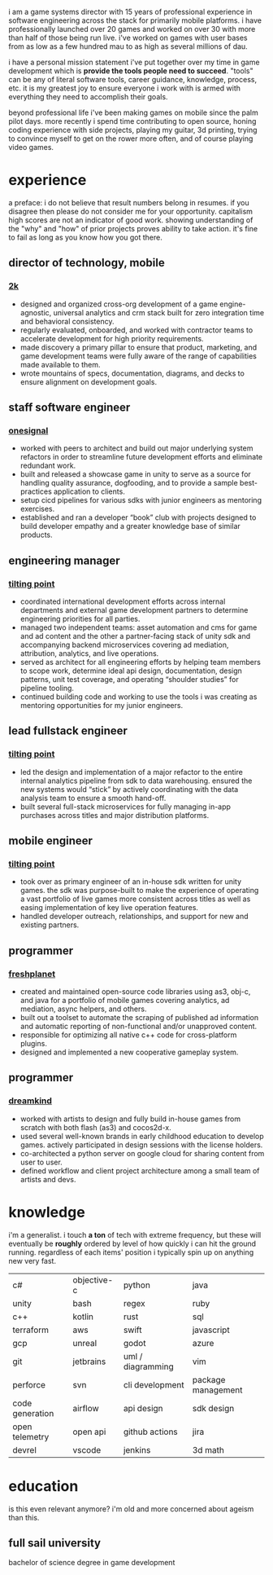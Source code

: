 i am a game systems director with 15 years of professional experience in software engineering across the stack for
primarily mobile platforms. i have professionally launched over 20 games and worked on over 30 with more than half of
those being run live. i've worked on games with user bases from as low as a few hundred mau to as high as several
millions of dau.

i have a personal mission statement i've put together over my time in game development which is **provide the tools
people need to succeed**. "tools" can be any of literal software tools, career guidance, knowledge, process, etc. it is
my greatest joy to ensure everyone i work with is armed with everything they need to accomplish their goals.

beyond professional life i've been making games on mobile since the palm pilot days. more recently i spend time
contributing to open source, honing coding experience with side projects, playing my guitar, 3d printing, trying to
convince myself to get on the rower more often, and of course playing video games.

# experience

a preface: i do not believe that result numbers belong in resumes. if you disagree then please do not consider me for
your opportunity. capitalism high scores are not an indicator of good work. showing understanding of the "why" and "how"
of prior projects proves ability to take action. it's fine to fail as long as you know how you got there.

## director of technology, mobile

### [2k]

- designed and organized cross-org development of a game engine-agnostic, universal analytics and crm stack built for
  zero integration time and behavioral consistency.
- regularly evaluated, onboarded, and worked with contractor teams to accelerate development for high priority
  requirements.
- made discovery a primary pillar to ensure that product, marketing, and game development teams were fully aware of the
  range of capabilities made available to them.
- wrote mountains of specs, documentation, diagrams, and decks to ensure alignment on development goals.

## staff software engineer

### [onesignal]

- worked with peers to architect and build out major underlying system refactors in order to streamline future
  development efforts and eliminate redundant work.
- built and released a showcase game in unity to serve as a source for handling quality assurance, dogfooding, and to
  provide a sample best-practices application to clients.
- setup cicd pipelines for various sdks with junior engineers as mentoring exercises.
- established and ran a developer “book” club with projects designed to build developer empathy and a greater knowledge
  base of similar products.

## engineering manager

### [tilting point]

- coordinated international development efforts across internal departments and external game development partners to
  determine engineering priorities for all parties.
- managed two independent teams: asset automation and cms for game and ad content and the other a partner-facing stack
  of unity sdk and accompanying backend microservices covering ad mediation, attribution, analytics, and live
  operations.
- served as architect for all engineering efforts by helping team members to scope work, determine ideal api design,
  documentation, design patterns, unit test coverage, and operating “shoulder studies” for pipeline tooling.
- continued building code and working to use the tools i was creating as mentoring opportunities for my junior
  engineers.

## lead fullstack engineer

### [tilting point]

- led the design and implementation of a major refactor to the entire internal analytics pipeline from sdk to data
  warehousing. ensured the new systems would “stick” by actively coordinating with the data analysis team to ensure a
  smooth hand-off.
- built several full-stack microservices for fully managing in-app purchases across titles and major distribution
  platforms.

## mobile engineer

### [tilting point]

- took over as primary engineer of an in-house sdk written for unity games. the sdk was
  purpose-built to make the experience of operating a vast portfolio of live games more
  consistent across titles as well as easing implementation of key live operation features.
- handled developer outreach, relationships, and support for new and existing partners.

## programmer

### [freshplanet]

- created and maintained open-source code libraries using as3, obj-c, and java for a
  portfolio of mobile games covering analytics, ad mediation, async helpers, and others.
- built out a toolset to automate the scraping of published ad information and automatic
  reporting of non-functional and/or unapproved content.
- responsible for optimizing all native c++ code for cross-platform plugins.
- designed and implemented a new cooperative gameplay system.

## programmer

### [dreamkind]

- worked with artists to design and fully build in-house games from scratch with both flash
  (as3) and cocos2d-x.
- used several well-known brands in early childhood education to develop games. actively
  participated in design sessions with the license holders.
- co-architected a python server on google cloud for sharing content from user to user.
- defined workflow and client project architecture among a small team of artists and devs.

# knowledge

i'm a generalist. i touch **a ton** of tech with extreme frequency, but these will eventually be **roughly** ordered by
level of how quickly i can hit the ground running. regardless of each items' position i typically spin up on anything
new very fast.

|                 |             |                   |                    |
|:----------------|:------------|:------------------|--------------------|
| c#              | objective-c | python            | java               |
| unity           | bash        | regex             | ruby               |
| c++             | kotlin      | rust              | sql                |
| terraform       | aws         | swift             | javascript         |
| gcp             | unreal      | godot             | azure              |
| git             | jetbrains   | uml / diagramming | vim                |
| perforce        | svn         | cli development   | package management |
| code generation | airflow     | api design        | sdk design         |
| open telemetry  | open api    | github actions    | jira               |
| devrel          | vscode      | jenkins           | 3d math            |

# education

is this even relevant anymore? i'm old and more concerned about ageism than this.

## full sail university

bachelor of science degree in game development


[2k]: https://www.2k.com/

[onesignal]: https://onesignal.com/

[tilting point]: https://www.tiltingpoint.com/

[freshplanet]: https://www.freshplanet.com/

[dreamkind]: https://www.linkedin.com/company/dreamkind/about/
